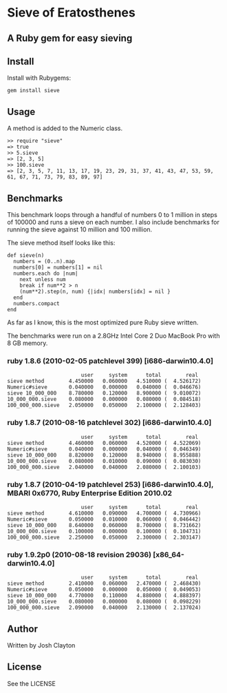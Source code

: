 # Sieve of Eratosthenes

## A Ruby gem for easy sieving

## Install

Install with Rubygems:

    gem install sieve

## Usage

A method is added to the Numeric class.

    >> require "sieve"
    => true
    >> 5.sieve
    => [2, 3, 5]
    >> 100.sieve
    => [2, 3, 5, 7, 11, 13, 17, 19, 23, 29, 31, 37, 41, 43, 47, 53, 59, 61, 67, 71, 73, 79, 83, 89, 97]

## Benchmarks

This benchmark loops through a handful of numbers 0 to 1 million in steps of
100000 and runs a sieve on each number.  I also include benchmarks for running
the sieve against 10 million and 100 million.

The sieve method itself looks like this:

    def sieve(n)
      numbers = (0..n).map
      numbers[0] = numbers[1] = nil
      numbers.each do |num|
        next unless num
        break if num**2 > n
        (num**2).step(n, num) {|idx| numbers[idx] = nil }
      end
      numbers.compact
    end

As far as I know, this is the most optimized pure Ruby sieve written.

The benchmarks were run on a 2.8GHz Intel Core 2 Duo MacBook Pro with 8 GB memory.

### ruby 1.8.6 (2010-02-05 patchlevel 399) [i686-darwin10.4.0]

                            user     system      total        real
    sieve method        4.450000   0.060000   4.510000 (  4.526172)
    Numeric#sieve       0.040000   0.000000   0.040000 (  0.046676)
    sieve 10_000_000    8.780000   0.120000   8.900000 (  9.010072)
    10_000_000.sieve    0.080000   0.000000   0.080000 (  0.084518)
    100_000_000.sieve   2.050000   0.050000   2.100000 (  2.128403)

### ruby 1.8.7 (2010-08-16 patchlevel 302) [i686-darwin10.4.0]

                            user     system      total        real
    sieve method        4.460000   0.060000   4.520000 (  4.522069)
    Numeric#sieve       0.040000   0.000000   0.040000 (  0.046349)
    sieve 10_000_000    8.820000   0.120000   8.940000 (  8.955888)
    10_000_000.sieve    0.080000   0.010000   0.090000 (  0.083030)
    100_000_000.sieve   2.040000   0.040000   2.080000 (  2.100103)

### ruby 1.8.7 (2010-04-19 patchlevel 253) [i686-darwin10.4.0], MBARI 0x6770, Ruby Enterprise Edition 2010.02

                            user     system      total        real
    sieve method        4.610000   0.090000   4.700000 (  4.730966)
    Numeric#sieve       0.050000   0.010000   0.060000 (  0.046442)
    sieve 10_000_000    8.640000   0.060000   8.700000 (  8.731662)
    10_000_000.sieve    0.100000   0.000000   0.100000 (  0.104731)
    100_000_000.sieve   2.250000   0.050000   2.300000 (  2.303147)

### ruby 1.9.2p0 (2010-08-18 revision 29036) [x86_64-darwin10.4.0]

                            user     system      total        real
    sieve method        2.410000   0.060000   2.470000 (  2.468430)
    Numeric#sieve       0.050000   0.000000   0.050000 (  0.049053)
    sieve 10_000_000    4.770000   0.110000   4.880000 (  4.888397)
    10_000_000.sieve    0.080000   0.000000   0.080000 (  0.098229)
    100_000_000.sieve   2.090000   0.040000   2.130000 (  2.137024)

## Author

Written by Josh Clayton

## License

See the LICENSE
